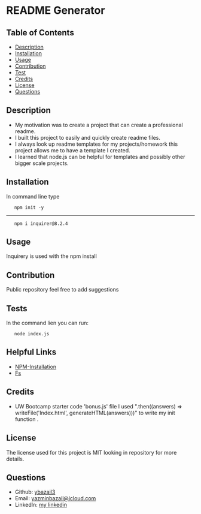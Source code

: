 # README Generator

## Table of Contents
* [Description](##Description) 
* [Installation](##Installation) 
* [Usage](##Usage) 
* [Contribution](##Contribution) 
* [Test](##tests) 
* [Credits](##Credits) 
* [License](##License) 
* [Questions](##Questions)

## Description
* My motivation was to create a project that can create a professional readme.
* I built this project to easily and quickly create readme files.
* I always look up readme templates for my projects/homework this project allows me  to have a template I created.
* I learned that node.js can be helpful for templates and possibly other bigger scale  projects.

## Installation
  In command line type

       npm init -y
----------------------------------------------------------------------
       npm i inquirer@8.2.4

## Usage
Inquirery is used with the npm install

## Contribution
 Public repository feel free to add suggestions

## Tests
In the command lien you can run:

       node index.js

## Helpful Links 
- [NPM-Installation](https://www.npmjs.com/package/inquirer)
- [Fs](https://www.w3schools.com/nodejs/nodejs_filesystem.asp)

## Credits
- UW Bootcamp starter code 'bonus.js' file I used ".then((answers) => writeFile('Index.html', generateHTML(answers)))" to write my init function .

## License
The license used for this project is MIT looking in repository for more details.

## Questions
- Github: [ybazail3](https://github.com/ybazail3)
- Email: yazminbazail@icloud.com
- LinkedIn: [my linkedin](https://www.linkedin.com/feed/)
       